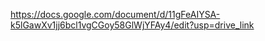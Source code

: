 https://docs.google.com/document/d/11gFeAIYSA-k5lGawXv1jj6bcl1vgCGoy58GlWjYFAy4/edit?usp=drive_link
